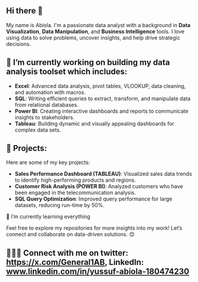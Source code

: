 ## Hi there 👋

My name is Abiola. I'm a passionate data analyst with a background in **Data Visualization**, **Data Manipulation**, and **Business Intelligence** tools.
I love using data to solve problems, uncover insights, and help drive strategic decisions.


## 🔭 I’m currently working on building my data analysis toolset which includes:
- **Excel**: Advanced data analysis, pivot tables, VLOOKUP, data cleaning, and automation with macros.
- **SQL**: Writing efficient queries to extract, transform, and manipulate data from relational databases.
- **Power BI**: Creating interactive dashboards and reports to communicate insights to stakeholders.
- **Tableau**: Building dynamic and visually appealing dashboards for complex data sets.

## 🚀 Projects:
Here are some of my key projects:
- **Sales Performance Dashboard (TABLEAU)**: Visualized sales data trends to identify high-performing products and regions.
- **Customer Risk Analysis (POWER BI)**: Analyzed customers who have been engaged in the telecommunication analysis.
- **SQL Query Optimization**: Improved query performance for large datasets, reducing run-time by 50%.

 🌱 I’m currently learning everything

Feel free to explore my repositories for more insights into my work! Let’s connect and collaborate on data-driven solutions. 😊

👩🏾‍💻 Connect with me on twitter: https://x.com/General1AB, LinkedIn: www.linkedin.com/in/yussuf-abiola-180474230
---

